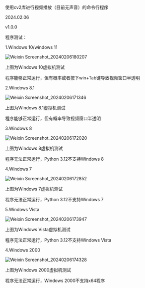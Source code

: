使用cv2库进行视频播放（目前无声音）的命令行程序

2024.02.06

v1.0.0

程序测试：

1.Windows 10/windows 11

![Weixin Screenshot_20240206180207](https://github.com/HomoiNuo/PythonCode/assets/158718078/1971fa0a-6354-407a-ad31-c82031ecf7cb)

上图为Windows 10虚拟机测试

程序能够正常运行，但有概率或者按下win+Tab键导致视频窗口半透明

2.Windows 8.1

![Weixin Screenshot_20240206171346](https://github.com/HomoiNuo/CPPCode/assets/158718078/d2b59235-eacf-4bb4-bf7d-aadb2bb0fe46)

上图为Windows 8.1虚拟机测试

程序能够正常运行，但有概率导致视频窗口半透明

3.Windows 8

![Weixin Screenshot_20240206172020](https://github.com/HomoiNuo/CPPCode/assets/158718078/b9895c1d-cde0-4798-8fbf-afcebad7051a)

上图为Windows 8虚拟机测试

程序无法正常运行，Python 3.12不支持Windows 8

4.Windows 7

![Weixin Screenshot_20240206172852](https://github.com/HomoiNuo/CPPCode/assets/158718078/8a7a28ac-8b87-4ee0-a5ac-0d270670b80b)

上图为Windows 7虚拟机测试

程序无法正常运行，Python 3.12不支持Windows 7

5.Windows Vista

![Weixin Screenshot_20240206173947](https://github.com/HomoiNuo/PythonCode/assets/158718078/e82fcd4a-f93c-4f26-be7d-7d34f50ef8ce)

上图为Windows Vista虚拟机测试

程序无法正常运行，Python 3.12不支持Windows Vista

4.Windows 2000

![Weixin Screenshot_20240206174328](https://github.com/HomoiNuo/PythonCode/assets/158718078/5590ae68-08db-47c9-b134-88b7c2256940)

上图为Windows 2000虚拟机测试

程序无法正常运行，Windows 2000不支持x64程序
